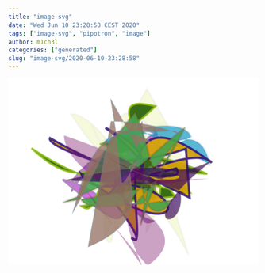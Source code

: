 ```yaml
---
title: "image-svg"
date: "Wed Jun 10 23:28:58 CEST 2020"
tags: ["image-svg", "pipotron", "image"]
author: m1ch3l
categories: ["generated"]
slug: "image-svg/2020-06-10-23:28:58"
---
```


![](image.svg)
